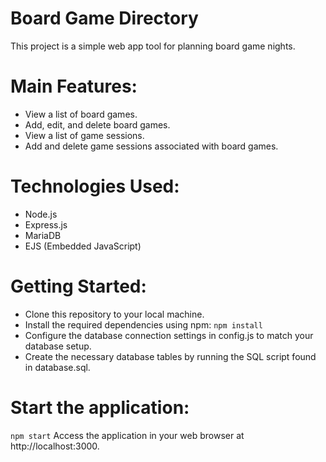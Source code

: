 Board Game Directory
=====

This project is a simple web app tool for planning board game nights.

Main Features:
=====
* View a list of board games.
* Add, edit, and delete board games.
* View a list of game sessions.
* Add and delete game sessions associated with board games.

Technologies Used:
=====
* Node.js
* Express.js
* MariaDB
* EJS (Embedded JavaScript)

Getting Started:
=====
* Clone this repository to your local machine.
* Install the required dependencies using npm:
`npm install`
* Configure the database connection settings in config.js to match your database setup.
* Create the necessary database tables by running the SQL script found in database.sql.

Start the application:
=====
`npm start`
Access the application in your web browser at http://localhost:3000.
